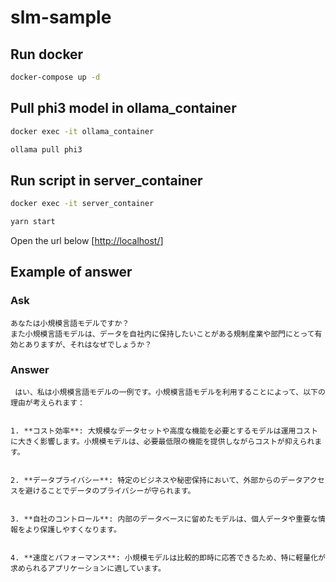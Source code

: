 # slm-sample

## Run docker
````sh
docker-compose up -d
````

## Pull phi3 model in ollama_container
````sh
docker exec -it ollama_container
```` 

````sh
ollama pull phi3
````

## Run script in server_container
````sh
docker exec -it server_container
```` 

````sh
yarn start
````

Open the url below
[[http://localhost/](http://localhost/)]

## Example of answer

### Ask

````
あなたは小規模言語モデルですか？
また小規模言語モデルは、データを自社内に保持したいことがある規制産業や部門にとって有効とありますが、それはなぜでしょうか？
````

### Answer

````
 はい、私は小規模言語モデルの一例です。小規模言語モデルを利用することによって、以下の理由が考えられます：


1. **コスト効率**: 大規模なデータセットや高度な機能を必要とするモデルは運用コストに大きく影響します。小規模モデルは、必要最低限の機能を提供しながらコストが抑えられます。


2. **データプライバシー**: 特定のビジネスや秘密保持において、外部からのデータアクセスを避けることでデータのプライバシーが守られます。


3. **自社のコントロール**: 内部のデータベースに留めたモデルは、個人データや重要な情報をより保護しやすくなります。


4. **速度とパフォーマンス**: 小規模モデルは比較的即時に応答できるため、特に軽量化が求められるアプリケーションに適しています。
````
